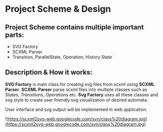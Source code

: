 # Project Scheme & Design #

## Project Scheme contains multiple important parts: ##
  * SVG Factory
  * SCXML Parser
  * Transition, ParallelState, Operation, History State

## Description & How it works: ##

**SVG Factory** is main class for creating svg files from scxml using **SCXML Parser**. **SCXML Parser** parse scxml files into multiple classes such as _States_, _Transitions_, _Operations_ etc. **Svg Factory** uses all these classes and svg style to create user friendly svg visualization of desired automata.

User interface and svg output will be implemented in web application.

![https://scxml2svg-web.googlecode.com/svn/class%20diagram.jpg](https://scxml2svg-web.googlecode.com/svn/class%20diagram.jpg)